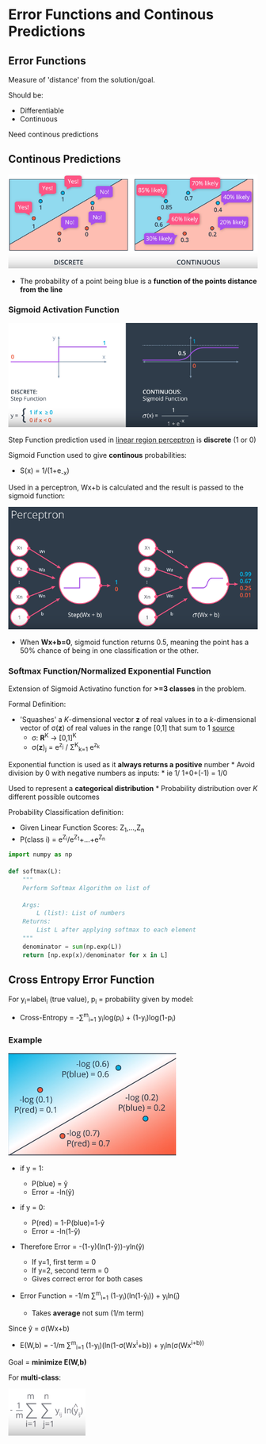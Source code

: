 # Error Functions and Continous Predictions

## Error Functions
Measure of 'distance' from the solution/goal.

Should be:
* Differentiable
* Continuous

Need continous predictions

## Continous Predictions
![](../../images/2018-01-15-16-50-34.png)
* The probability of a point being blue is a **function of the points distance from the line**

### Sigmoid Activation Function
![](../../images/2018-01-15-16-52-01.png)

Step Function prediction used in [linear region perceptron](./perceptron-algo-linear.md) is **discrete** (1 or 0)

Sigmoid Function used to give **continous** probabilities:
* S(x) = 1/(1+e<sub>-x</sub>)

Used in a perceptron, Wx+b is calculated and the result is passed to the sigmoid function:

![](../../images/2018-01-15-16-54-58.png)

* When **Wx+b=0**, sigmoid function returns 0.5, meaning the point has a 50% chance of being in one classification or the other.

### Softmax Function/Normalized Exponential Function
Extension of Sigmoid Activatino function for **>=3 classes** in the problem.

Formal Definition:

* 'Squashes' a *K*-dimensional vector **z** of real values in to a *k*-dimensional vector of &sigma;(**z**) of real values in the range [0,1] that sum to 1 [source](https://en.wikipedia.org/wiki/Softmax_function)
    * &sigma;: **R**<sup>K</sup> -> [0,1]<sup>K</sup>
    * &sigma;(**z**)<sub>j</sub> = e<sup>z<sub>j</sub></sup> / &Sigma;<sup>K</sup><sub>k=1</sub> e<sup>z<sub>k</sub></sup>

Exponential function is used as it **always returns a positive** number
    * Avoid division by 0 with negative numbers as inputs:
        * ie 1/ 1+0+(-1) = 1/0

Used to represent a **categorical distribution**
    * Probability distribution over *K* different possible outcomes

Probability Classification definition:
* Given Linear Function Scores: Z<sub>1</sub>,...,Z<sub>n</sub>
* P(class i) = e<sup>Z<sub>i</sub></sup>/e<sup>Z<sub>1</sub></sup>+...+e<sup>Z<sub>n</sub></sup>

```Python
import numpy as np

def softmax(L):
    """
    Perform Softmax Algorithm on list of

    Args:
        L (list): List of numbers
    Returns:
        List L after applying softmax to each element
    """
    denominator = sum(np.exp(L))
    return [np.exp(x)/denominator for x in L]
```

## Cross Entropy Error Function
 For y<sub>i</sub>=label<sub>i</sub> (true value), p<sub>i</sub> = probability given by model:
* Cross-Entropy = -&sum;<sup>m</sup><sub>i=1</sub> y<sub>i</sub>log(p<sub>i</sub>) + (1-y<sub>i</sub>)log(1-p<sub>i</sub>)

### Example
![](../../images/2018-01-17-07-23-07.png)
* if y = 1:
    * P(blue) = y&#770;
    * Error = -ln(y&#770;)

* if y = 0:
    * P(red) = 1-P(blue)=1-y&#770;
    * Error = -ln(1-y&#770;)

* Therefore Error = -(1-y)(ln(1-y&#770;))-yln(y&#770;)
    * If y=1, first term = 0
    * If y=2, second term = 0
    * Gives correct error for both cases
* Error Function = -1/m &sum;<sup>m</sup><sub>i=1</sub> (1-y<sub>i</sub>)(ln(1-y&#770;<sub>i</sub>)) + y<sub>i</sub>ln(&#770;<sub>i</sub>)
    * Takes **average** not sum (1/m term)

Since y&#770; = &sigma;(Wx+b)
* E(W,b) = -1/m &sum;<sup>m</sup><sub>i=1</sub> (1-y<sub>i</sub>)(ln(1-&sigma;(Wx<sup>i</sup>+b)) + y<sub>i</sub>ln(&sigma;(Wx<sup>i</sub>+b))

Goal = **minimize E(W,b)**

For **multi-class**:

![](../../images/2018-01-17-07-31-25.png)
